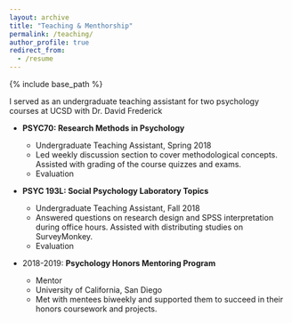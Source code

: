 ```yaml
---
layout: archive
title: "Teaching & Menthorship"
permalink: /teaching/
author_profile: true
redirect_from:
  - /resume
---
```


{% include base_path %}

I served as an undergraduate teaching assistant for two psychology courses at UCSD with <a style = "text-decoration:none" href="https://sites.google.com/site/davidfrederickpsychology/">Dr. David Frederick </a>


* **PSYC70: Research Methods in Psychology**
  * Undergraduate Teaching Assistant, Spring 2018
  * Led weekly discussion section to cover methodological concepts. Assisted with grading of the course quizzes and exams.
  * <a style = "text-decoration:none" href="https://mengdihuang.github.io/files/Huang_Mengdi_Student_IA_Evaluation_-_PSYC_70_-_Research_Methods_in_Psychology_%5BA00%5D_(Frederick_David_A)_-_SP18.pdf">Evaluation</a>



* **PSYC 193L: Social Psychology Laboratory Topics**
  * Undergraduate Teaching Assistant, Fall 2018
  * Answered questions on research design and SPSS interpretation during office hours. Assisted with distributing studies on SurveyMonkey.
  * <a style = "text-decoration:none" href="https://mengdihuang.github.io/files/Huang_Mengdi_Student_IA_Evaluation_-_PSYC_193L_-_Psychology_Laboratory_Topics_%5BA00%5D_(Frederick_David_A)_-_FA18.pdf">Evaluation</a>



* 2018-2019: **Psychology Honors Mentoring Program**
  * Mentor
  * University of California, San Diego
  * Met with mentees biweekly and supported them to succeed in their honors coursework and projects.
 
 
